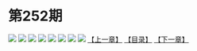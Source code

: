 # 第252期
![](https://mao.mhtupian.com/uploads/img/7563/253052/manhua_12_20160817_2016081709334487720.jpg)
![](https://mao.mhtupian.com/uploads/img/7563/253052/manhua_12_20160817_2016081709334798983.jpg)
![](https://mao.mhtupian.com/uploads/img/7563/253052/manhua_12_20160817_2016081709335170949.jpg)
![](https://mao.mhtupian.com/uploads/img/7563/253052/manhua_12_20160817_2016081709335585047.jpg)
![](https://mao.mhtupian.com/uploads/img/7563/253052/manhua_12_20160817_2016081709335984720.jpg)
![](https://mao.mhtupian.com/uploads/img/7563/253052/manhua_12_20160817_2016081709340442901.jpg)
![](https://mao.mhtupian.com/uploads/img/7563/253052/manhua_12_20160817_2016081709340793430.jpg)
![](https://mao.mhtupian.com/uploads/img/7563/253052/manhua_12_20160817_2016081709341081545.jpg)
[【上一章】](./30.md)
[【目录】](./READMD.md)
[【下一章】](./32.md)
